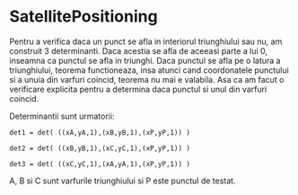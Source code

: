 SatellitePositioning
====================

Pentru a verifica daca un punct se afla in interiorul triunghiului sau nu, am construit
3 determinanti. Daca acestia se afla de aceeasi parte a lui 0, inseamna ca punctul se afla
in triunghi. Daca punctul se afla pe o latura a triunghiului, teorema functioneaza, insa
atunci cand coordonatele punctului si a unuia din varfuri coincid, teorema nu mai e valabila.
Asa ca am facut o verificare explicita pentru a determina daca punctul si unul din varfuri coincid.

Determinantii sunt urmatorii:
	
	det1 = det( ((xA,yA,1),(xB,yB,1),(xP,yP,1)) )
	
	det2 = det( ((xB,yB,1),(xC,yC,1),(xP,yP,1)) ) 
	
	det3 = det( ((xC,yC,1),(xA,yA,1),(xP,yP,1)) ) 

A, B si C sunt varfurile triunghiului si P este punctul de testat.
